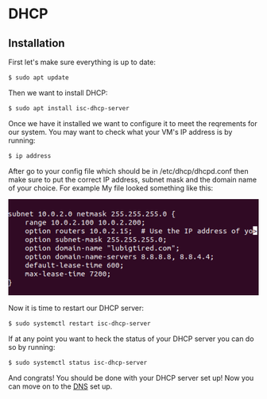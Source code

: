 # DHCP
## Installation
First let's make sure everything is up to date:

```bash
$ sudo apt update
```

Then we want to install DHCP:

```bash
$ sudo apt install isc-dhcp-server
```
Once we have it installed we want to configure it to meet the reqrements for our system. You may want to check what your VM's IP address is by running:

```bash
$ ip address
```
After go to your config file which should be in /etc/dhcp/dhcpd.conf then make sure to put the correct IP address, subnet mask and the domain name of your choice.
For example My file looked something like this:

![](./assets/DHCP_config.png)

Now it is time to restart our DHCP server:

```bash
$ sudo systemctl restart isc-dhcp-server
```
If at any point you want to heck the status of your DHCP server you can do so by running:

```bash
$ sudo systemctl status isc-dhcp-server
```
And congrats! You should be done with your DHCP server set up! Now you can move on to the [DNS](./DNS.md) set up.